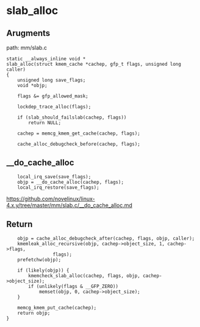 slab_alloc
========================================

Arugments
----------------------------------------

path: mm/slab.c
```
static __always_inline void *
slab_alloc(struct kmem_cache *cachep, gfp_t flags, unsigned long caller)
{
    unsigned long save_flags;
    void *objp;

    flags &= gfp_allowed_mask;

    lockdep_trace_alloc(flags);

    if (slab_should_failslab(cachep, flags))
        return NULL;

    cachep = memcg_kmem_get_cache(cachep, flags);

    cache_alloc_debugcheck_before(cachep, flags);
```

__do_cache_alloc
----------------------------------------

```
    local_irq_save(save_flags);
    objp = __do_cache_alloc(cachep, flags);
    local_irq_restore(save_flags);
```

https://github.com/novelinux/linux-4.x.y/tree/master/mm/slab.c/__do_cache_alloc.md

Return
----------------------------------------

```
    objp = cache_alloc_debugcheck_after(cachep, flags, objp, caller);
    kmemleak_alloc_recursive(objp, cachep->object_size, 1, cachep->flags,
                 flags);
    prefetchw(objp);

    if (likely(objp)) {
        kmemcheck_slab_alloc(cachep, flags, objp, cachep->object_size);
        if (unlikely(flags & __GFP_ZERO))
            memset(objp, 0, cachep->object_size);
    }

    memcg_kmem_put_cache(cachep);
    return objp;
}
```